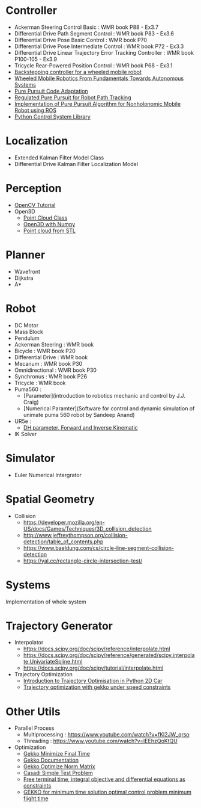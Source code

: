 # Controller
- Ackerman Steering Control Basic : WMR book P88 - Ex3.7
- Differential Drive Path Segment Control : WMR book P83 - Ex3.6
- Differential Drive Pose Basic Control : WMR book P70
- Differential Drive Pose Intermediate Control : WMR book P72 - Ex3.3
- Differential Drive Linear Trajectory Error Tracking Controller : WMR book P100-105 - Ex3.9
- Tricycle Rear-Powered Position Control : WMR book P68 - Ex3.1
- [Backstepping controller for a wheeled mobile robot](https://ieeexplore.ieee.org/abstract/document/7153286)
- [Wheeled Mobile Robotics From Fundamentals Towards Autonomous Systems](https://www.sciencedirect.com/book/9780128042045/wheeled-mobile-robotics)
- [Pure Pursuit Code Adaptation](https://wiki.purduesigbots.com/software/control-algorithms/basic-pure-pursuit)
- [Regulated Pure Pursuit for Robot Path Tracking](https://arxiv.org/pdf/2305.20026.pdf)
- [Implementation of Pure Pursuit Algorithm for Nonholonomic Mobile Robot using ROS](https://dergipark.org.tr/tr/download/article-file/1927194)
- [Python Control System Library](https://python-control.readthedocs.io/en/latest/)

# Localization
- Extended Kalman Filter Model Class
- Differential Drive Kalman Filter Localization Model

# Perception
- [OpenCV Tutorial](https://docs.opencv.org/4.x/d6/d00/tutorial_py_root.html)
- Open3D
    - [Point Cloud Class](http://www.open3d.org/docs/0.9.0/python_api/open3d.geometry.PointCloud.html)
    - [Open3D with Numpy](http://www.open3d.org/docs/release/tutorial/geometry/working_with_numpy.html?highlight=numpy)
    - [Point cloud from STL](https://github.com/isl-org/Open3D/issues/867)

# Planner
- Wavefront
- Dijkstra
- A*

# Robot
- DC Motor
- Mass Block
- Pendulum
- Ackerman Steering : WMR book
- Bicycle : WMR book P20
- Differential Drive : WMR book
- Mecanum : WMR book P30
- Omnidirectional : WMR book P30
- Synchronus : WMR book P26
- Tricycle : WMR book
- Puma560 :
    - [Parameter](introduction to robotics mechanic and control by J.J. Craig)
    - [Numerical Paramter](Software for control and dynamic simulation of unimate puma 560 robot by Sandeep Anand)
- UR5e :
    - [DH parameter, Forward and Inverse Kinematic](http://rasmusan.dk/wp-content/uploads/ur5_kinematics.pdf)
- IK Solver

# Simulator
- Euler Numerical Intergrator

# Spatial Geometry
- Collision
    - https://developer.mozilla.org/en-US/docs/Games/Techniques/3D_collision_detection
    - http://www.jeffreythompson.org/collision-detection/table_of_contents.php
    - https://www.baeldung.com/cs/circle-line-segment-collision-detection
    - https://yal.cc/rectangle-circle-intersection-test/

# Systems
Implementation of whole system

# Trajectory Generator
- Interpolator
    - https://docs.scipy.org/doc/scipy/reference/interpolate.html
    - https://docs.scipy.org/doc/scipy/reference/generated/scipy.interpolate.UnivariateSpline.html
    - https://docs.scipy.org/doc/scipy/tutorial/interpolate.html
- Trajectory Optimization
    - [Introduction to Trajectory Optimisation in Python 2D Car](https://transport-systems.imperial.ac.uk/tf/60008_21/n7_1_introduction_to_trajectory_optimisation.html)
    - [Trajectory optimization with gekko under speed constraints](https://stackoverflow.com/questions/73204174/trajectory-optimization-with-gekko-under-speed-constraints)

# Other Utils
- Parallel Process
    - Multiprocessing : https://www.youtube.com/watch?v=fKl2JW_qrso
    - Threading : https://www.youtube.com/watch?v=IEEhzQoKtQU
- Optimization
    - [Gekko Minimize Final Time](https://apmonitor.com/do/index.php/Main/MinimizeFinalTime)
    - [Gekko Documentation](https://buildmedia.readthedocs.org/media/pdf/gekko/latest/gekko.pdf)
    - [Gekko Optimize Norm Matrix](https://stackoverflow.com/questions/64660177/using-gekko-to-minimize-norm-of-matrix)
    - [Casadi Simple Test Problem](https://web.casadi.org/docs/#a-simple-test-problem)
    - [Free terminal time, integral objective and differential equations as constraints](https://stackoverflow.com/questions/72157794/free-terminal-time-integral-objective-and-differential-equations-as-constraints)
    - [GEKKO for minimum time solution optimal control problem minimum flight time](https://stackoverflow.com/questions/74906379/gekko-for-minimum-time-solution-optimal-control-problem?rq=3)